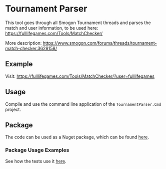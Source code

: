 # Tournament Parser

This tool goes through all Smogon Tournament threads and parses the match and user information, to be used here: <https://fulllifegames.com/Tools/MatchChecker/>

More description: <https://www.smogon.com/forums/threads/tournament-match-checker.3628158/>

## Example

Visit: <https://fulllifegames.com/Tools/MatchChecker/?user=fulllifegames>

## Usage

Compile and use the command line application of the `TournamentParser.Cmd` project.

## Package

The code can be used as a Nuget package, which can be found [here](https://www.nuget.org/packages/TournamentParser.Core/).

### Package Usage Examples

See how the tests use it [here](https://github.com/FullLifeGames/TournamentParser/blob/master/TournamentParser.Tests/Program.cs).
